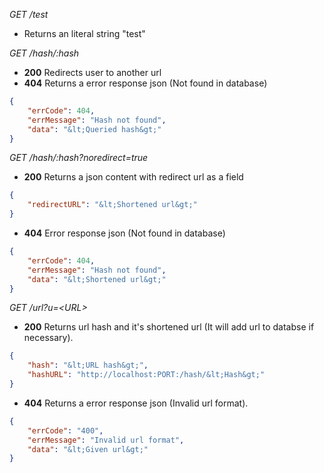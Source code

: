 *GET /test*
- Returns an literal string "test"

*GET /hash/:hash*
- **200** Redirects user to another url
- **404** Returns a error response json (Not found in database)
```json
{
    "errCode": 404,
    "errMessage": "Hash not found",
    "data": "&lt;Queried hash&gt;"
}
```

*GET /hash/:hash?noredirect=true*
- **200** Returns a json content with redirect url as a field 
```json
{
    "redirectURL": "&lt;Shortened url&gt;"
}
```
- **404** Error response json (Not found in database)
```json
{
    "errCode": 404,
    "errMessage": "Hash not found",
    "data": "&lt;Shortened url&gt;"
}
```

*GET /url?u=&lt;URL&gt;*
- **200** Returns url hash and it's shortened url (It will add url to databse if necessary).
```json
{
    "hash": "&lt;URL hash&gt;",
    "hashURL": "http://localhost:PORT:/hash/&lt;Hash&gt;"
}
```
- **404** Returns a error response json (Invalid url format).
```json
{
    "errCode": "400",
    "errMessage": "Invalid url format",
    "data": "&lt;Given url&gt;"
}
```
